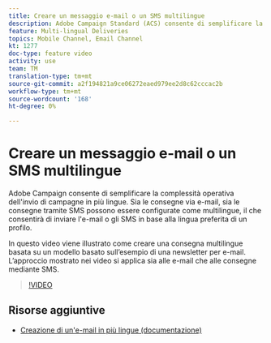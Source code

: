 ```yaml
---
title: Creare un messaggio e-mail o un SMS multilingue
description: Adobe Campaign Standard (ACS) consente di semplificare la complessità operativa dell'invio di campagne in più lingue. Sia le consegne via e-mail che le consegne tramite SMS possono essere configurate in più lingue, consentendo di inviare l'e-mail o gli SMS in base alla lingua preferita di un profilo. L’approccio mostrato nei video si applica sia alle e-mail che alle consegne tramite SMS.
feature: Multi-lingual Deliveries
topics: Mobile Channel, Email Channel
kt: 1277
doc-type: feature video
activity: use
team: TM
translation-type: tm+mt
source-git-commit: a2f194821a9ce06272eaed979ee2d8c62cccac2b
workflow-type: tm+mt
source-wordcount: '168'
ht-degree: 0%

---
```



# Creare un messaggio e-mail o un SMS multilingue

Adobe Campaign consente di semplificare la complessità operativa dell&#39;invio di campagne in più lingue. Sia le consegne via e-mail, sia le consegne tramite SMS possono essere configurate come multilingue, il che consentirà di inviare l&#39;e-mail o gli SMS in base alla lingua preferita di un profilo.

In questo video viene illustrato come creare una consegna multilingue basata su un modello basato sull’esempio di una newsletter per e-mail. L’approccio mostrato nei video si applica sia alle e-mail che alle consegne mediante SMS.

>[!VIDEO](https://video.tv.adobe.com/v/23252?quality=12)

## Risorse aggiuntive

* [Creazione di un&#39;e-mail in più lingue (documentazione)](https://docs.adobe.com/content/help/en/campaign-standard/using/communication-channels/email-messages/creating-a-multilingual-email.html)
